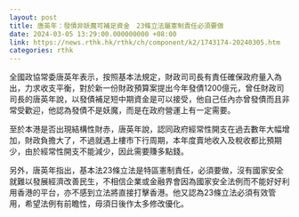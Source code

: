 ```yaml
---
layout: post
title: 唐英年：發債非妖魔可補足資金　23條立法屬憲制責任必須要做
date: 2024-03-05 13:29:00.000000000 +08:00
link: https://news.rthk.hk/rthk/ch/component/k2/1743174-20240305.htm
categories: rthk
---
```


全國政協常委唐英年表示，按照基本法規定，財政司司長有責任確保政府量入為出，力求收支平衡，對於新一份財政預算案提出今年發債1200億元，曾任財政司司長的唐英年說，以發債補足短中期資金是可以接受，他自己任內亦曾發債而且非常受歡迎，他認為發債不是妖魔，而是在政府營運上有一定需要。

至於本港是否出現結構性財赤，唐英年說，認同政府經常性開支在過去數年大幅增加，財政負擔大了，不過就遇上樓市下行周期，本年度賣地收入及稅收都比預期少，由於經常性開支不能減少，因此需要賺多點錢。

另外，唐英年指出，基本法23條立法是特區憲制責任，必須要做，沒有國家安全就難以發展經濟改善民生，不相信企業或金融界會因為國家安全法例而不能好好利用香港的平台，亦不感到立法將直接打擊香港。他又認為23條立法必須有效管用，希望法例有前瞻性，毋須日後作太多修改優化。
